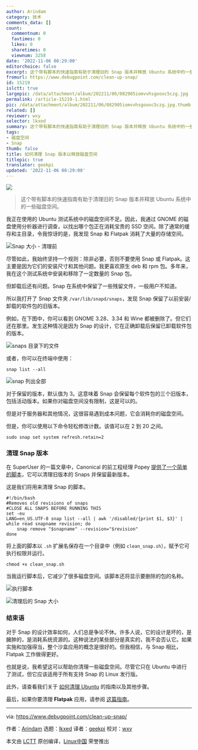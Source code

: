 ```yaml
---
author: Arindam
category: 技术
comments_data: []
count:
  commentnum: 0
  favtimes: 0
  likes: 0
  sharetimes: 0
  viewnum: 3258
date: '2022-11-06 08:29:00'
editorchoice: false
excerpt: 这个带有脚本的快速指南有助于清理旧的 Snap 版本并释放 Ubuntu 系统中的一些磁盘空间。
fromurl: https://www.debugpoint.com/clean-up-snap/
id: 15219
islctt: true
largepic: /data/attachment/album/202211/06/082905iomvvhsgoooc5czg.jpg
permalink: /article-15219-1.html
pic: /data/attachment/album/202211/06/082905iomvvhsgoooc5czg.jpg.thumb.jpg
related: []
reviewer: wxy
selector: lkxed
summary: 这个带有脚本的快速指南有助于清理旧的 Snap 版本并释放 Ubuntu 系统中的一些磁盘空间。
tags:
- 磁盘空间
- Snap
thumb: false
title: 如何清理 Snap 版本以释放磁盘空间
titlepic: true
translator: geekpi
updated: '2022-11-06 08:29:00'
---
```


![](/data/attachment/album/202211/06/082905iomvvhsgoooc5czg.jpg)



> 
> 这个带有脚本的快速指南有助于清理旧的 Snap 版本并释放 Ubuntu 系统中的一些磁盘空间。
> 
> 
> 


我正在使用的 Ubuntu 测试系统中的磁盘空间不足。因此，我通过 GNOME 的磁盘使用分析器进行调查，以找出哪个包正在消耗宝贵的 SSD 空间。除了通常的缓存和主目录，令我惊讶的是，我发现 Snap 和 Flatpak 消耗了大量的存储空间。


![Snap 大小 - 清理前](/data/attachment/album/202211/06/083337kiwpxipidd1g51dh.jpg)


尽管如此，我始终坚持一个规则：除非必要，否则不要使用 Snap 或 Flatpak。这主要是因为它们的安装尺寸和其他问题。我更喜欢原生 deb 和 rpm 包。多年来，我在这个测试系统中安装和移除了一定数量的 Snap 包。


但卸载后还有问题。Snap 在系统中保留了一些残留文件，一般用户不知道。


所以我打开了 Snap 文件夹 `/var/lib/snapd/snaps`，发现 Snap 保留了以前安装/卸载的软件包的旧版本。


例如，在下图中，你可以看到 GNOME 3.28、3.34 和 Wine 都被删除了。但它们还在那里。发生这种情况是因为 Snap 的设计，它在正确卸载后保留已卸载软件包的版本。


![snaps 目录下的文件](/data/attachment/album/202211/06/083344r0qq90x11d6zaudf.jpg)


或者，你可以在终端中使用：



```
snap list --all

```

![snap 列出全部](/data/attachment/album/202211/06/083353cwbfze1upweee55e.jpg)


对于保留的版本，默认值为 3。这意味着 Snap 会保留每个软件包的三个旧版本，包括活动版本。如果你对磁盘空间没有限制，这是可以的。


但是对于服务器和其他情况，这很容易遇到成本问题，它会消耗你的磁盘空间。


但是，你可以使用以下命令轻松修改计数。该值可以在 2 到 20 之间。



```
sudo snap set system refresh.retain=2

```

### 清理 Snap 版本


在 SuperUser 的一篇文章中，Canonical 的前工程经理 Popey [提供了一个简单的脚本](https://superuser.com/a/1330590)，它可以清理旧版本的 Snaps 并保留最新版本。


这是我们将用来清理 Snap 的脚本。



```
#!/bin/bash
#Removes old revisions of snaps
#CLOSE ALL SNAPS BEFORE RUNNING THIS
set -eu
LANG=en_US.UTF-8 snap list --all | awk '/disabled/{print $1, $3}' |
while read snapname revision; do
    snap remove "$snapname" --revision="$revision"
done

```

将上面的脚本以 `.sh` 扩展名保存在一个目录中（例如 `clean_snap.sh`），赋予它可执行权限并运行。



```
chmod +x clean_snap.sh

```

当我运行脚本后，它减少了很多磁盘空间。该脚本还将显示要删除的包的名称。


![执行脚本](/data/attachment/album/202211/06/083402gtjtpa1ga7xsa8xa.jpg)


![清理后的 Snap 大小](/data/attachment/album/202211/06/083408z1fqh1ghtrfbhfud.jpg)


### 结束语


对于 Snap 的设计效率如何，人们总是争论不休。许多人说，它的设计是坏的，是臃肿的，是消耗系统资源的。这种说法的某些部分是真实的，我不会否认它。如果实施和加强得当，整个沙盒应用的概念是很好的。但我相信，与 Snap 相比，Flatpak 工作做得更好。


也就是说，我希望这可以帮助你清理一些磁盘空间。尽管它只在 Ubuntu 中进行了测试，但它应该适用于所有支持 Snap 的 Linux 发行版。


此外，请查看我们关于 [如何清理 Ubuntu](https://www.debugpoint.com/2018/07/4-simple-steps-clean-ubuntu-system-linux/) 的指南以及其他步骤。


最后，如果你要清理 **Flatpak** 应用，请参阅 [这篇指南](https://www.debugpoint.com/clean-up-flatpak/)。




---


via: <https://www.debugpoint.com/clean-up-snap/>


作者：[Arindam](https://www.debugpoint.com/author/admin1/) 选题：[lkxed](https://github.com/lkxed) 译者：[geekpi](https://github.com/geekpi) 校对：[wxy](https://github.com/wxy)


本文由 [LCTT](https://github.com/LCTT/TranslateProject) 原创编译，[Linux中国](https://linux.cn/) 荣誉推出